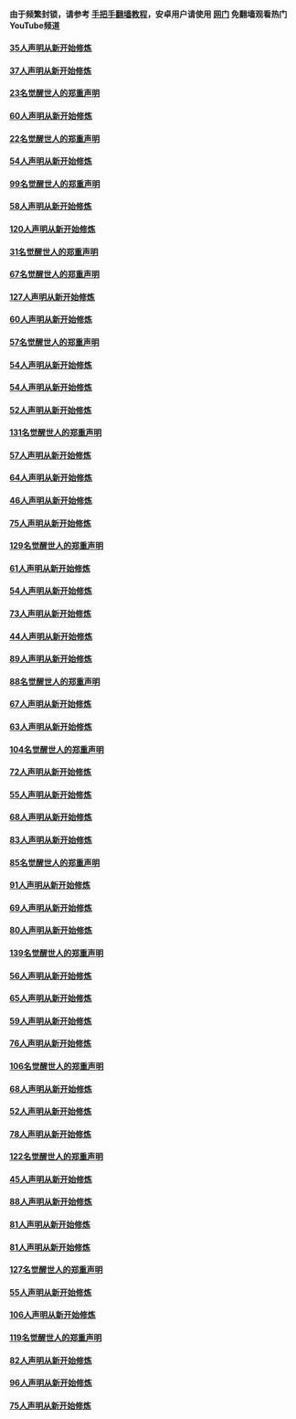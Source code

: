 #### 由于频繁封锁，请参考 [手把手翻墙教程](https://github.com/gfw-breaker/guides/wiki/)，安卓用户请使用 [网门](https://github.com/gfw-breaker/nogfw/blob/master/dl.md?t=02170200) 免翻墙观看热门YouTube频道 

#### [35人声明从新开始修炼](../pages/91/420809.md?t=02170200) 

#### [37人声明从新开始修炼](../pages/91/420766.md?t=02170200) 

#### [23名觉醒世人的郑重声明](../pages/91/420765.md?t=02170200) 

#### [60人声明从新开始修炼](../pages/91/420727.md?t=02170200) 

#### [22名觉醒世人的郑重声明](../pages/91/420726.md?t=02170200) 

#### [54人声明从新开始修炼](../pages/91/420529.md?t=02170200) 

#### [99名觉醒世人的郑重声明](../pages/91/420528.md?t=02170200) 

#### [58人声明从新开始修炼](../pages/91/420198.md?t=02170200) 

#### [120人声明从新开始修炼](../pages/91/420141.md?t=02170200) 

#### [31名觉醒世人的郑重声明](../pages/91/420197.md?t=02170200) 

#### [67名觉醒世人的郑重声明](../pages/91/420140.md?t=02170200) 

#### [127人声明从新开始修炼](../pages/91/420082.md?t=02170200) 

#### [60人声明从新开始修炼](../pages/91/420081.md?t=02170200) 

#### [57名觉醒世人的郑重声明](../pages/91/420080.md?t=02170200) 

#### [54人声明从新开始修炼](../pages/91/419533.md?t=02170200) 

#### [54人声明从新开始修炼](../pages/91/419532.md?t=02170200) 

#### [52人声明从新开始修炼](../pages/91/419531.md?t=02170200) 

#### [131名觉醒世人的郑重声明](../pages/91/419530.md?t=02170200) 

#### [57人声明从新开始修炼](../pages/91/419430.md?t=02170200) 

#### [64人声明从新开始修炼](../pages/91/419429.md?t=02170200) 

#### [46人声明从新开始修炼](../pages/91/419428.md?t=02170200) 

#### [75人声明从新开始修炼](../pages/91/419427.md?t=02170200) 

#### [129名觉醒世人的郑重声明](../pages/91/419426.md?t=02170200) 

#### [61人声明从新开始修炼](../pages/91/419198.md?t=02170200) 

#### [54人声明从新开始修炼](../pages/91/419197.md?t=02170200) 

#### [73人声明从新开始修炼](../pages/91/419196.md?t=02170200) 

#### [44人声明从新开始修炼](../pages/91/419075.md?t=02170200) 

#### [89人声明从新开始修炼](../pages/91/419074.md?t=02170200) 

#### [88名觉醒世人的郑重声明](../pages/91/419195.md?t=02170200) 

#### [67人声明从新开始修炼](../pages/91/419073.md?t=02170200) 

#### [63人声明从新开始修炼](../pages/91/419072.md?t=02170200) 

#### [104名觉醒世人的郑重声明](../pages/91/419071.md?t=02170200) 

#### [72人声明从新开始修炼](../pages/91/418902.md?t=02170200) 

#### [55人声明从新开始修炼](../pages/91/418901.md?t=02170200) 

#### [68人声明从新开始修炼](../pages/91/418900.md?t=02170200) 

#### [83人声明从新开始修炼](../pages/91/418757.md?t=02170200) 

#### [85名觉醒世人的郑重声明](../pages/91/418899.md?t=02170200) 

#### [91人声明从新开始修炼](../pages/91/418756.md?t=02170200) 

#### [69人声明从新开始修炼](../pages/91/418755.md?t=02170200) 

#### [80人声明从新开始修炼](../pages/91/418754.md?t=02170200) 

#### [139名觉醒世人的郑重声明](../pages/91/418753.md?t=02170200) 

#### [56人声明从新开始修炼](../pages/91/418594.md?t=02170200) 

#### [65人声明从新开始修炼](../pages/91/418593.md?t=02170200) 

#### [59人声明从新开始修炼](../pages/91/418592.md?t=02170200) 

#### [76人声明从新开始修炼](../pages/91/418431.md?t=02170200) 

#### [106名觉醒世人的郑重声明](../pages/91/418591.md?t=02170200) 

#### [68人声明从新开始修炼](../pages/91/418430.md?t=02170200) 

#### [52人声明从新开始修炼](../pages/91/418429.md?t=02170200) 

#### [78人声明从新开始修炼](../pages/91/418428.md?t=02170200) 

#### [122名觉醒世人的郑重声明](../pages/91/418427.md?t=02170200) 

#### [45人声明从新开始修炼](../pages/91/418248.md?t=02170200) 

#### [88人声明从新开始修炼](../pages/91/418247.md?t=02170200) 

#### [81人声明从新开始修炼](../pages/91/418246.md?t=02170200) 

#### [81人声明从新开始修炼](../pages/91/418139.md?t=02170200) 

#### [127名觉醒世人的郑重声明](../pages/91/418245.md?t=02170200) 

#### [55人声明从新开始修炼](../pages/91/418138.md?t=02170200) 

#### [106人声明从新开始修炼](../pages/91/418137.md?t=02170200) 

#### [119名觉醒世人的郑重声明](../pages/91/418135.md?t=02170200) 

#### [82人声明从新开始修炼](../pages/91/418136.md?t=02170200) 

#### [96人声明从新开始修炼](../pages/91/417831.md?t=02170200) 

#### [75人声明从新开始修炼](../pages/91/417830.md?t=02170200) 

